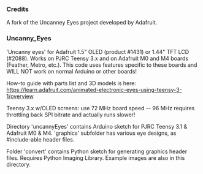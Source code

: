 ### Credits
A fork of the Uncanney Eyes project developed by Adafruit. 

### Uncanny_Eyes

'Uncanny eyes' for Adafruit 1.5" OLED (product #1431) or 1.44" TFT LCD (#2088).  Works on PJRC Teensy 3.x and on Adafruit M0 and M4 boards (Feather, Metro, etc.).  This code uses features specific to these boards and WILL NOT work on normal Arduino or other boards!

How-to guide with parts list and 3D models is here:
https://learn.adafruit.com/animated-electronic-eyes-using-teensy-3-1/overview

Teensy 3.x w/OLED screens: use 72 MHz board speed -- 96 MHz requires throttling back SPI bitrate and actually runs slower!

Directory 'uncannyEyes' contains Arduino sketch for PJRC Teensy 3.1 & Adafruit M0 & M4. 'graphics' subfolder has various eye designs, as #include-able header files.

Folder 'convert' contains Python sketch for generating graphics header files. Requires Python Imaging Library. Example images are also in this directory.

